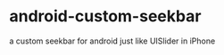 android-custom-seekbar
======================

a custom seekbar for android just like UISlider in iPhone